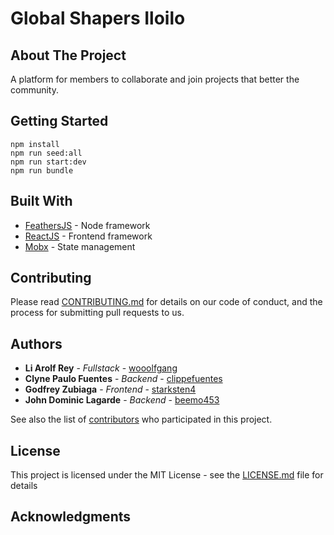 # Global Shapers Iloilo

## About The Project
A platform for members to collaborate and join projects that better the community. 

## Getting Started
    npm install
    npm run seed:all
    npm run start:dev
    npm run bundle

## Built With

* [FeathersJS](https://feathersjs.com/) - Node framework
* [ReactJS](https://reactjs.org/) - Frontend framework
* [Mobx](https://mobx.js.org/getting-started.html) - State management

## Contributing

Please read [CONTRIBUTING.md](https://gist.github.com/PurpleBooth/b24679402957c63ec426) for details on our code of conduct, and the process for submitting pull requests to us.

## Authors

* **Li Arolf Rey** - *Fullstack* - [wooolfgang](https://github.com/wooolfgang)
* **Clyne Paulo Fuentes** - *Backend* - [clippefuentes](https://gitlab.com/clippefuentes)
* **Godfrey Zubiaga** - *Frontend* - [starksten4](https://gitlab.com/starksten4)
* **John Dominic Lagarde** - *Backend* - [beemo453](https://gitlab.com/beemo453)


See also the list of [contributors](https://github.com/wooolfgang/globalshapersiloilo) who participated in this project.

## License

This project is licensed under the MIT License - see the [LICENSE.md](LICENSE.md) file for details

## Acknowledgments

